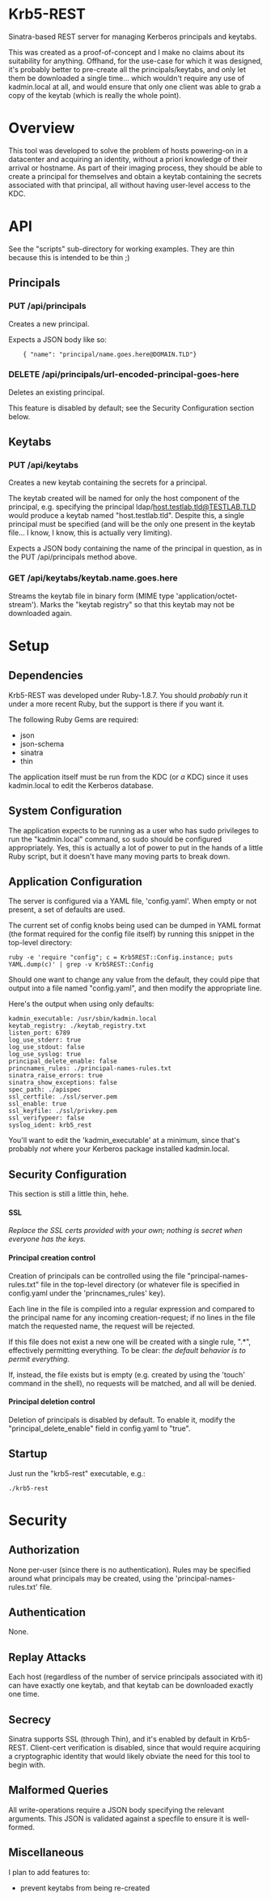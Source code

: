 Krb5-REST
=========

Sinatra-based REST server for managing Kerberos principals and keytabs.

This was created as a proof-of-concept and I make no claims about its suitability for anything.
Offhand, for the use-case for which it was designed, it's probably better to pre-create all the principals/keytabs, and only let them be downloaded a single time... which wouldn't require any use of kadmin.local at all, and would ensure that only one client was able to grab a copy of the keytab (which is really the whole point).

Overview
========
This tool was developed to solve the problem of hosts powering-on in a datacenter and acquiring an identity, without a priori knowledge of their arrival or hostname. As part of their imaging process, they should be able to create a principal for themselves and obtain a keytab containing the secrets associated with that principal, all without having user-level access to the KDC.

API
===
See the "scripts" sub-directory for working examples. They are thin because this is intended to be thin ;)

Principals
----------
### PUT /api/principals
Creates a new principal.

Expects a JSON body like so:

        { "name": "principal/name.goes.here@DOMAIN.TLD"}

### DELETE /api/principals/url-encoded-principal-goes-here
Deletes an existing principal.

This feature is disabled by default; see the Security Configuration section below.

Keytabs
-------
### PUT /api/keytabs
Creates a new keytab containing the secrets for a principal.

The keytab created will be named for only the host component of the principal, e.g. specifying the principal ldap/host.testlab.tld@TESTLAB.TLD would produce a keytab named "host.testlab.tld". Despite this, a single principal must be specified (and will be the only one present in the keytab file... I know, I know, this is actually very limiting).

Expects a JSON body containing the name of the principal in question, as in the PUT /api/principals method above.

### GET /api/keytabs/keytab.name.goes.here
Streams the keytab file in binary form (MIME type 'application/octet-stream').
Marks the "keytab registry" so that this keytab may not be downloaded again.

Setup
=====
Dependencies
------------
Krb5-REST was developed under Ruby-1.8.7. You should *probably* run it under a more recent Ruby, but the support is there if you want it.

The following Ruby Gems are required:

*   json
*   json-schema
*   sinatra
*   thin

The application itself must be run from the KDC (or *a* KDC) since it uses kadmin.local to edit the Kerberos database.

System Configuration
--------------------
The application expects to be running as a user who has sudo privileges to run the "kadmin.local" command, so sudo should be configured appropriately. Yes, this is actually a lot of power to put in the hands of a little Ruby script, but it doesn't have many moving parts to break down.

Application Configuration
-------------------------
The server is configured via a YAML file, 'config.yaml'. When empty or not present, a set of defaults are used. 

The current set of config knobs being used can be dumped in YAML format (the format required for the config file itself) by running this snippet in the top-level directory:

	ruby -e 'require "config"; c = Krb5REST::Config.instance; puts YAML.dump(c)' | grep -v Krb5REST::Config

Should one want to change any value from the default, they could pipe that output into a file named "config.yaml", and then modify the appropriate line. 

Here's the output when using only defaults:

	kadmin_executable: /usr/sbin/kadmin.local
	keytab_registry: ./keytab_registry.txt
	listen_port: 6789
	log_use_stderr: true
	log_use_stdout: false
	log_use_syslog: true
	principal_delete_enable: false
	princnames_rules: ./principal-names-rules.txt
	sinatra_raise_errors: true
	sinatra_show_exceptions: false
	spec_path: ./apispec
	ssl_certfile: ./ssl/server.pem
	ssl_enable: true
	ssl_keyfile: ./ssl/privkey.pem
	ssl_verifypeer: false
	syslog_ident: krb5_rest

You'll want to edit the 'kadmin_executable' at a minimum, since that's probably *not* where your Kerberos package installed kadmin.local.

Security Configuration
----------------------
This section is still a little thin, hehe.

#### SSL
_Replace the SSL certs provided with your own; nothing is secret when everyone has the keys._

#### Principal creation control
Creation of principals can be controlled using the file "principal-names-rules.txt" file in the top-level directory (or whatever file is specified in config.yaml under the 'princnames_rules' key). 

Each line in the file is compiled into a regular expression and compared to the principal name for any incoming creation-request; if no lines in the file match the requested name, the request will be rejected.

If this file does not exist a new one will be created with a single rule, ".*", effectively permitting everything. To be clear: _the default behavior is to permit everything_.

If, instead, the file exists but is empty (e.g. created by using the 'touch' command in the shell), no requests will be matched, and all will be denied.

#### Principal deletion control
Deletion of principals is disabled by default. To enable it, modify the "principal_delete_enable" field in config.yaml to "true".

Startup
-------
Just run the "krb5-rest" executable, e.g.:

	./krb5-rest

Security
========

Authorization
-------------
None per-user (since there is no authentication).
Rules may be specified around what principals may be created, using the 'principal-names-rules.txt' file.

Authentication
--------------
None.

Replay Attacks
--------------
Each host (regardless of the number of service principals associated with it) can have exactly one keytab, and that keytab can be downloaded exactly one time.

Secrecy
-------
Sinatra supports SSL (through Thin), and it's enabled by default in Krb5-REST. Client-cert verification is disabled, since that would require acquiring a cryptographic identity that would likely obviate the need for this tool to begin with.

Malformed Queries
-----------------
All write-operations require a JSON body specifying the relevant arguments. This JSON is validated against a specfile to ensure it is well-formed.

Miscellaneous
-------------
I plan to add features to:

*   prevent keytabs from being re-created
